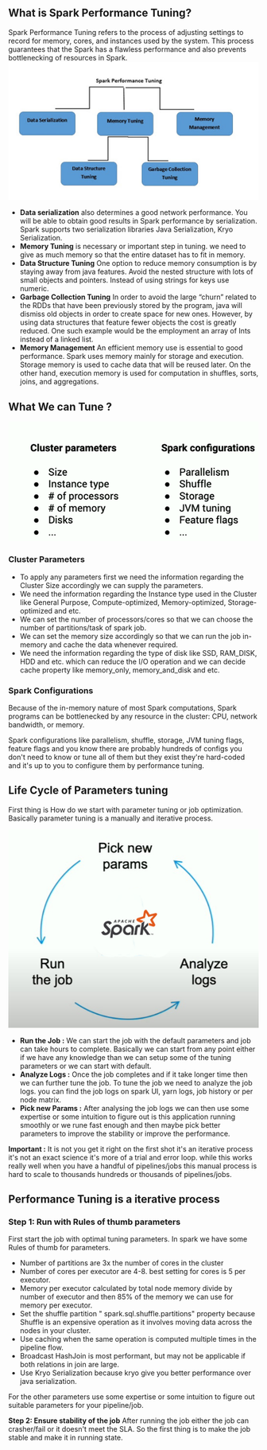 ## What is Spark Performance Tuning?

Spark Performance Tuning refers to the process of adjusting settings to record for memory, cores, and instances used by the system. This process guarantees that the Spark has a flawless performance and also prevents bottlenecking of resources in Spark.
![Spark](https://github.com/gurditsingh/blog/blob/gh-pages/_screenshots/spark-tuning.jpg?raw=true)

 - **Data serialization** also determines a good network performance. You will be able to obtain good results in Spark performance by serialization. Spark supports two serialization libraries Java Serialization, Kryo Serialization.
 - **Memory Tuning** is necessary or important step in tuning. we need to give as much memory so that the entire dataset has to fit in memory.
 -  **Data Structure Tuning** One option to reduce memory consumption is by staying away from java features. Avoid the nested structure with lots of small objects and pointers. Instead of using strings for keys use numeric.
 -  **Garbage Collection Tuning** In order to avoid the large “churn” related to the RDDs that have been previously stored by the program, java will dismiss old objects in order to create space for new ones. However, by using data structures that feature fewer objects the cost is greatly reduced. One such example would be the employment an array of Ints instead of a linked list.
 -  **Memory Management** An efficient memory use is essential to good performance. Spark uses memory mainly for storage and execution. Storage memory is used to cache data that will be reused later. On the other hand, execution memory is used for computation in shuffles, sorts, joins, and aggregations.

## What We can Tune ?

![Spark](https://github.com/gurditsingh/blog/blob/gh-pages/_screenshots/spark-tuning2.png?raw=true)

### Cluster Parameters

 - To apply any parameters first we need the information regarding the Cluster Size accordingly we can supply the parameters.
 - We need the information regarding the Instance type used in the Cluster like General Purpose, Compute-optimized, Memory-optimized, Storage-optimized and etc.
 - We can set the number of processors/cores so that we can choose the number of partitions/task of spark job.
 - We can set the memory size accordingly so that we can run the job in-memory and cache the data whenever required.
 - We need the information regarding the type of disk like SSD, RAM_DISK, HDD and etc. which can reduce the I/O operation and we can decide cache property like memory_only, memory_and_disk and etc.  

### Spark Configurations
Because of the in-memory nature of most Spark computations, Spark programs can be bottlenecked by any resource in the cluster: CPU, network bandwidth, or memory. 

Spark configurations like parallelism, shuffle, storage, JVM tuning flags, feature flags and you know there are probably hundreds of configs you don't need to know or tune all of them but they exist they're hard-coded and it's up to you to configure them by performance tuning.

## Life Cycle of Parameters tuning

First thing is How do we start with parameter tuning or job optimization. Basically parameter tuning is a manually and iterative process.

![Spark](https://github.com/gurditsingh/blog/blob/gh-pages/_screenshots/spark-tuning-lifecycle.jpg?raw=true)

 - **Run the Job :** We can start the job with the default parameters and job can take hours to complete. Basically we can start from any point either if we have any knowledge than we can setup some of the tuning parameters or we can start with default.
 - **Analyze Logs :** Once the job completes and if it take longer time then we can further tune the job. To tune the job we need to analyze the job logs. you can find the job logs on spark UI, yarn logs, job history or per node matrix.
 - **Pick new Params :** After analysing the job logs we can then use some expertise or some intuition to figure out is this application running smoothly or we rune  fast enough and then maybe pick better parameters to improve the stability or improve the performance.

**Important :**  It is not you get it right on the first shot it's an iterative process it's not an exact science it's more of a trial and error loop. while this works really well when you have a handful of pipelines/jobs this manual process is hard to scale to thousands hundreds or thousands of pipelines/jobs.


## Performance Tuning is a iterative process

### Step 1: Run with Rules of thumb parameters
First start the job with optimal tuning parameters. In spark we have some Rules of thumb for parameters.

 - Number of partitions are 3x the number of cores in the cluster
 - Number of cores per executor are 4-8. best setting for cores is 5 per executor.
 - Memory per executor calculated by total node memory divide by number of executor and then 85% of the memory we can use for memory per executor.
 - Set the shuffle partition " spark.sql.shuffle.partitions" property because Shuffle is an expensive operation as it involves moving data across the nodes in your cluster.
 - Use caching when the same operation is computed multiple times in the pipeline flow.
 - Broadcast  HashJoin  is most performant, but may not be applicable if both relations in join are large.
 - Use Kryo Serialization because kryo give you better performance over java serialization.
 
 For the other parameters use some expertise or some intuition to figure out suitable parameters for your pipeline/job.

**Step 2: Ensure stability of the job**
After running the job either the job can crasher/fail or it doesn't meet the SLA. So the first thing is to make the job stable and make it in running state. 

<!--stackedit_data:
eyJoaXN0b3J5IjpbLTg5MTAxOTk5MywyODI5NjQ4OTAsLTEzMD
Y2MzUyNTgsLTUxNzA3MDYyNSwtMTg1MjY1NDEwOSwtMTc4MTUy
MzA1Miw4MTk0MTY1NDYsLTEyMTM3NzkzMDQsLTExNzc4OTgyMD
AsLTE1OTI3NzY4MzksLTEzMzQyNzM1NTAsLTYwMTIzMjgwNCwt
OTYwMjcyMDE2LDU1MjkyNTAxMywxNzMxNDkxODI1LC0xMDkxMj
QzOTIyLDE2MTkxMjcxOTgsMTk4ODM5MzMyOCwxODc3NzY5NDU1
LDIwMTQwNTc3ODVdfQ==
-->
